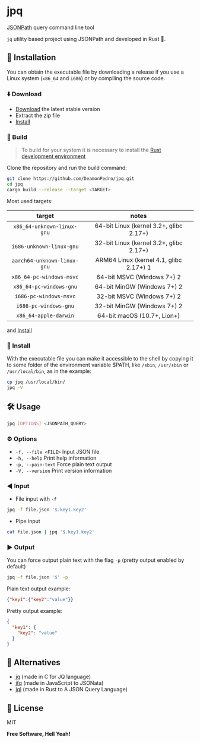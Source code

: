 # jpq

[JSONPath](<https://github.com/json-path>) query command line tool

`jq` utility based project using JSONPath and developed in Rust :crab:.

## :rocket: Installation

You can obtain the executable file by downloading a release if you use a Linux system (`x86_64` and `i686`) or by compiling the source code.

### :arrow_down: Download

- [Download](https://github.com/DeamonPedro/jpq/releases/tag/stable) the latest stable version
- Extract the zip file
- [Install](#floppy_disk-install)

### :construction_worker: Build

> To build for your system it is necessary to install the [Rust development environment](https://www.rust-lang.org/tools/install)

Clone the repository and run the build command:

```sh
git clone https://github.com/DeamonPedro/jpq.git
cd jpq
cargo build --release --target <TARGET>
```

Most used targets:

|           target          |                  notes                  |
|:-------------------------:|:---------------------------------------:|
| `x86_64-unknown-linux-gnu`  | 64-bit Linux (kernel 3.2+, glibc 2.17+) |
| `i686-unknown-linux-gnu`    | 32-bit Linux (kernel 3.2+, glibc 2.17+) |
| `aarch64-unknown-linux-gnu` | ARM64 Linux (kernel 4.1, glibc 2.17+) 1 |
| `x86_64-pc-windows-msvc`    | 64-bit MSVC (Windows 7+) 2              |
| `x86_64-pc-windows-gnu`     | 64-bit MinGW (Windows 7+) 2             |
| `i686-pc-windows-msvc`      | 32-bit MSVC (Windows 7+) 2              |
| `i686-pc-windows-gnu`       | 32-bit MinGW (Windows 7+) 2             |
| `x86_64-apple-darwin`       | 64-bit macOS (10.7+, Lion+)             |
</code>

and [Install](#floppy_disk-install)

### :floppy_disk: Install

With the executable file you can make it accessible to the shell by copying it to some folder of the environment variable $PATH, like `/sbin`, `/usr/sbin` or `/usr/local/bin`, as in the example:

```sh
cp jpq /usr/local/bin/
jpq -V
```

## :hammer_and_wrench: Usage

```sh
jpq [OPTIONS] <JSONPATH_QUERY>
```

### :gear: Options

- `-f, --file <FILE>` Input JSON file
- `-h, --help` Print help information
- `-p, --pain-text` Force plain text output
- `-V, --version` Print version information

### :arrow_backward: Input

- File input with `-f`

```sh
jpq -f file.json '$.key1.key2'
```

- Pipe input

```sh
cat file.json | jpq '$.key1.key2'
```

### :arrow_forward: Output

You can force output plain text with the flag `-p` (pretty output enabled by default)

```sh
jpq -f file.json '$' -p
```

Plain text output example:

```json
{"key1":{"key2":"value"}}
```

Pretty output example:

```json
{
  "key1": {
    "key2": "value"
  }
}
```

## :twisted_rightwards_arrows: Alternatives

- [jq](https://github.com/stedolan/jq) (made in C for JQ language)
- [jfq](https://github.com/blgm/jfq) (made in JavaScript to JSONata)
- [jql](https://github.com/yamafaktory/jql) (made in Rust to A JSON Query Language)

## :page_with_curl: License

MIT

**Free Software, Hell Yeah!**
